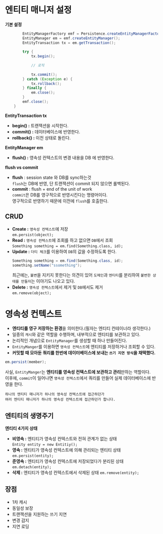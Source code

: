 # 엔티티 매니저 설정   
**기본 설정**  
```java
        EntityManagerFactory emf = Persistence.createEntityManagerFactory("hello");
        EntityManager em = emf.createEntityManager();
        EntityTransaction tx = em.getTransaction();
        
        try {
            tx.begin();
              
            // 로직  
              
            tx.commit();
        } catch (Exception e) {
            tx.rollback();
        } finally {
            em.close();
        }
        emf.close();
    }
```
**EntityTransaction tx**       
* **begin() :** 트랜잭션을 시작한다.   
* **commit() :** 데이터베이스에 반영한다.    
* **rollback() :** 이전 상태로 돌린다.     
  
**EntityManager em**     
* **flush() :** 영속성 컨텍스트의 변경 내용을 DB 에 반영한다.     
         
**flush vs commit**   
* **flush** : session state 와 DB를 sync하는것  
  `flush`는 DB에 반영, 단 트랜잭션이 commit 되지 않으면 롤백된다.  
* **commit** : flush + end of the unit of work    
  `commit`은 DB를 영구적으로 반영시킨다는 명령어이다.    
  영구적으로 반영하기 때문에 이전에 `flush`를 호출한다.        

## CRUD
* **Create :** `영속성 컨텍스트`에 저장    
  `em.persist(object);`
* **Read :** `영속성 컨텍스트`에 조회를 하고 없으면 `DB`에서 조회            
  `Something something = em.find(Something.class, id);`  
* **Update :** `더티 체크`를 이용하여 `DB`의 값을 수정하도록 한다.   
  ```java
  Something something = em.find(Something.class, id);
  something.setName("ssomething");
  ```     
  최근에는, `불변`을 지키지 못한다는 의견이 있어 
  `도메인`과 `엔티티`를 분리하여 `불변한 상태를 만들자`는 이야기도 나오고 있다.             
* **Delete :** `영속성 컨텍스트`에서 제거 및 `DB`에서도 제거      
  `em.remove(object);`
  
# 영속성 컨텍스트    
* **엔티티를 영구 저장하는 환경**을 의미한다.(필자는 엔티티 컨테이너라 생각한다.)           
* 일종의 `캐시`와 같은 역할을 수행하며, 내부적으로 엔티티를 보관하고 있다.              
* 논리적인 개념으로 `EntityManager`를 생성할 때 하나 만들어진다.        
* `EntityManger`를 이용하면 `영속성 컨텍스트`에 엔티티를 저장하거나 조회할 수 있다.       
* **커밋할 때 모아둔 쿼리를 한번에 데이터베이스에 보내는 `쓰기 지연 방식`을 채택했다.**     

```java
em.persist(member);    
```    
사실, `EntityManger`는 **엔티티를 영속성 컨텍스트에 보관하고 관리**만하는 역할이다.            
이후에, `commit`이 일어나면 `영속성 컨텍스트`에서 쿼리를 만들어 실제 데이터베이스에 반영을 한다.       
             
```   
하나의 엔티티 매니저가 하나의 영속성 컨텍스트에 접근하던가      
여러 엔티티 매니저가 하나의 영속성 컨텍스트에 접근하던가 합니다.    
``` 
  
## 엔티티의 생명주기
**엔티티 4가지 상태**

* **비영속 :** 엔티티가 영속성 컨텍스트와 전혀 관계가 없는 상태  
  `Entity entity = new Entitiy();`
* **영속 :** 엔티티가 영속성 컨텍스트에 의해 관리되는 엔티티 상태  
  `em.persist(entity);`
* **준영속 :** 엔티티가 영속성 컨텍스트에 저장되었다가 분리된 상태
  `em.detach(entity);`
* **삭제 :** 엔티티가 영속성 컨텍스트에서 삭제된 상태
  `em.remove(entity);`

## 장점
* 1차 캐시
* 동일성 보장
* 트랜잭션을 지원하는 쓰기 지연
* 변경 감지
* 지연 로딩
